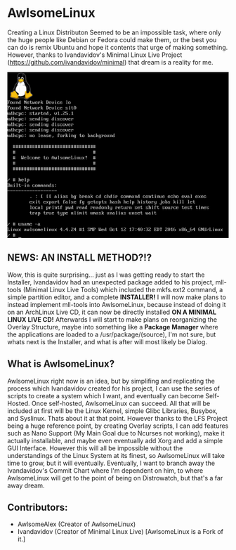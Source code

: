 # AwlsomeLinux

Creating a Linux Distributon Seemed to be an impossible task, where only the huge people like Debian or Fedora could make them, or the best you can do is remix Ubuntu and hope it contents that urge of making something. However, thanks to Ivandavidov's Minimal Linux Live Project (https://github.com/ivandavidov/minimal) that dream is a reality for me. 

![AwlsomeLinux](https://github.com/AwlsomeAlex/AwlsomeLinux/blob/master/AwlsomeLinux.png?raw=true)

## NEWS: **AN INSTALL METHOD?!?**
Wow, this is quite surprising... just as I was getting ready to start the Installer, Ivandavidov had an unexpected package added to his project, mll-tools (Minimal Linux Live Tools) which included the mkfs.ext2 command, a simple partition editor, and a complete **INSTALLER!** I will now make plans to instead implement mll-tools into AwlsomeLinux, because instead of doing it on an ArchLinux Live CD, it can now be directly installed **ON A MINIMAL LINUX LIVE CD!** Afterwards I will start to make plans on reorganizing the Overlay Structure, maybe into something like a **Package Manager** where the applications are loaded to a /usr/package/(source), I'm not sure, but whats next is the Installer, and what is after will most likely be Dialog.

## What is AwlsomeLinux?
AwlsomeLinux right now is an idea, but by simplifing and replicating the process which Ivandavidov created for his project, I can use the series of scripts to create a system which I want, and eventually can become Self-Hosted. Once self-hosted, AwlsomeLinux can succeed. All that will be included at first will be the Linux Kernel, simple Glibc Libraries, Busybox, and Syslinux. Thats about it at that point. However thanks to the LFS Project being a huge reference point, by creating Overlay scripts, I can add features such as Nano Support (My Main Goal due to Ncurses not working), make it actually installable, and maybe even eventually add Xorg and add a simple GUI Interface. However this will all be impossible without the understandings of the Linux System at its finest, so AwlsomeLinux will take time to grow, but it will eventually. Eventually, I want to branch away the Ivandavidov's Commit Chart where I'm dependent on him, to where AwlsomeLinux will get to the point of being on Distrowatch, but that's a far away dream.

## Contributors:
* AwlsomeAlex (Creator of AwlsomeLinux)
* Ivandavidov (Creator of Minimal Linux Live) [AwlsomeLinux is a Fork of it.]


